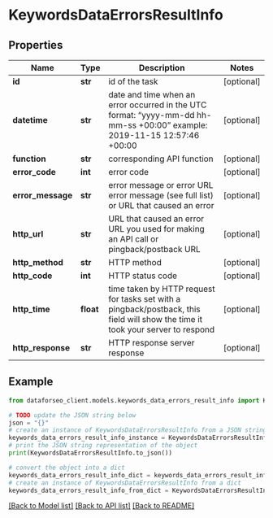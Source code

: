 # KeywordsDataErrorsResultInfo


## Properties

Name | Type | Description | Notes
------------ | ------------- | ------------- | -------------
**id** | **str** | id of the task | [optional] 
**datetime** | **str** | date and time when an error occurred in the UTC format: “yyyy-mm-dd hh-mm-ss +00:00” example: 2019-11-15 12:57:46 +00:00 | [optional] 
**function** | **str** | corresponding API function | [optional] 
**error_code** | **int** | error code | [optional] 
**error_message** | **str** | error message or error URL error message (see full list) or URL that caused an error | [optional] 
**http_url** | **str** | URL that caused an error URL you used for making an API call or pingback/postback URL | [optional] 
**http_method** | **str** | HTTP method | [optional] 
**http_code** | **int** | HTTP status code | [optional] 
**http_time** | **float** | time taken by HTTP request for tasks set with a pingback/postback, this field will show the time it took your server to respond | [optional] 
**http_response** | **str** | HTTP response server response | [optional] 

## Example

```python
from dataforseo_client.models.keywords_data_errors_result_info import KeywordsDataErrorsResultInfo

# TODO update the JSON string below
json = "{}"
# create an instance of KeywordsDataErrorsResultInfo from a JSON string
keywords_data_errors_result_info_instance = KeywordsDataErrorsResultInfo.from_json(json)
# print the JSON string representation of the object
print(KeywordsDataErrorsResultInfo.to_json())

# convert the object into a dict
keywords_data_errors_result_info_dict = keywords_data_errors_result_info_instance.to_dict()
# create an instance of KeywordsDataErrorsResultInfo from a dict
keywords_data_errors_result_info_from_dict = KeywordsDataErrorsResultInfo.from_dict(keywords_data_errors_result_info_dict)
```
[[Back to Model list]](../README.md#documentation-for-models) [[Back to API list]](../README.md#documentation-for-api-endpoints) [[Back to README]](../README.md)


